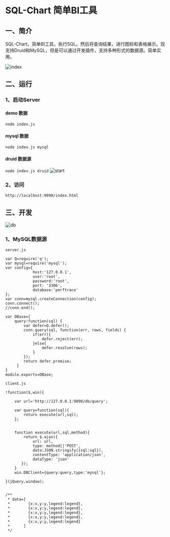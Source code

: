 # SQL-Chart 简单BI工具


## 一、简介
SQL-Chart，简单BI工具，执行SQL。然后将查询结果，进行图标和表格展示。现支持Druid和MySQL，但是可以通过开发插件，支持多种形式的数据源。简单实用。

![index][1]

## 二、运行
### 1、启动Server
#### demo 数据
```node index.js```
#### mysql 数据
```node index.js mysql```
#### druid 数据源
```node index.js druid```
![start][2]
### 2、访问
```
http://localhost:9090/index.html
```

## 三、开发
![db][3]
### 1、MySQL数据源
`server.js`
```
var Q=require('q');
var mysql=require('mysql');
var config={    
			host:'127.0.0.1',       
			user:'root',               
			password:'root',
			port: '3306',
			database:'perftrace'
};
var conn=mysql.createConnection(config);
conn.connect();
//conn.end();

var DBase={
    query:function(sql) {
        var defer=Q.defer();
		conn.query(sql, function(err, rows, fields) {
			if(err){
				defer.reject(err);
			}else{
				defer.resolve(rows);
			}
		}); 
		return defer.promise;
	 }
}
module.exports=DBase;
```
`client.js`
```
!function($,win){
	
	var url='http://127.0.0.1:9090/db/query';
	
	var query=function(sql){
		return execute(url,sql);
	};
	
	
	function execute(url,sql,method){
		return $.ajax({
			url: url,
	        type: method||'POST',
	        data:JSON.stringify({sql:sql}),
	        contentType: 'application/json',
	        dataType: 'json'
	   });
	}
	win.DBClient={query:query,type:'mysql'};
	
}(jQuery,window);

	
/**
 * data=[
 * 		  {x:x,y:y,legend:legend},
 *  	  {x:x,y:y,legend:legend},
 *  	  {x:x,y:y,legend:legend},
 *  	  {x:x,y:y,legend:legend},
 *  	  {x:x,y:y,legend:legend}
 *      ]
 */
	

```


  [1]: https://raw.githubusercontent.com/mircode/sql-chart/master/doc/imgs/index.gif
  [2]: https://raw.githubusercontent.com/mircode/sql-chart/master/doc/imgs/start.png
  [3]: https://raw.githubusercontent.com/mircode/sql-chart/master/doc/imgs/db.png
